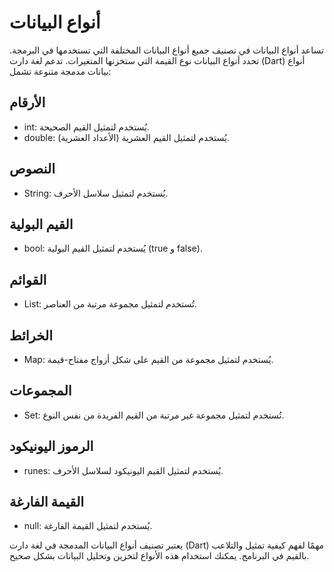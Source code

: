 # أنواع البيانات

تساعد أنواع البيانات في تصنيف جميع أنواع البيانات المختلفة التي تستخدمها في البرمجة. تحدد أنواع البيانات نوع القيمة التي ستخزنها المتغيرات. تدعم لغة دارت (Dart) أنواع بيانات مدمجة متنوعة تشمل:

## الأرقام
- int: يُستخدم لتمثيل القيم الصحيحة.
- double: يُستخدم لتمثيل القيم العشرية (الأعداد العشرية).

## النصوص
- String: يُستخدم لتمثيل سلاسل الأحرف.

## القيم البولية
- bool: يُستخدم لتمثيل القيم البولية (true و false).

## القوائم
- List: تُستخدم لتمثيل مجموعة مرتبة من العناصر.

## الخرائط
- Map: يُستخدم لتمثيل مجموعة من القيم على شكل أزواج مفتاح-قيمة.

## المجموعات
- Set: تُستخدم لتمثيل مجموعة غير مرتبة من القيم الفريدة من نفس النوع.

## الرموز اليونيكود
- runes: يُستخدم لتمثيل القيم اليونيكود لسلاسل الأحرف.

## القيمة الفارغة
- null: يُستخدم لتمثيل القيمة الفارغة.

يعتبر تصنيف أنواع البيانات المدمجة في لغة دارت (Dart) مهمًا لفهم كيفية تمثيل والتلاعب بالقيم في البرنامج. يمكنك استخدام هذه الأنواع لتخزين وتحليل البيانات بشكل صحيح.
